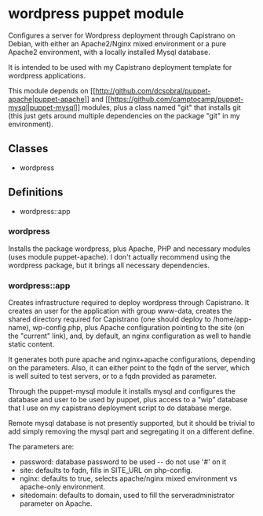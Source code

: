 # wordpress puppet module #

Configures a server for Wordpress deployment through Capistrano on Debian,
with either an Apache2/Nginx mixed environment or a pure Apache2 environment,
with a locally installed Mysql database.

It is intended to be used with my Capistrano deployment template for wordpress
applications.

This module depends on [[http://github.com/dcsobral/puppet-apache|puppet-apache]]
and [[https://github.com/camptocamp/puppet-mysql|puppet-mysql]] modules, plus a
class named "git" that installs git (this just gets around multiple dependencies
on the package "git" in my environment).

## Classes ##

* wordpress

## Definitions ##

* wordpress::app

### wordpress ###

Installs the package wordpress, plus Apache, PHP and necessary modules
(uses module puppet-apache). I don't actually recommend using the wordpress
package, but it brings all necessary dependencies.

### wordpress::app ###

Creates infrastructure required to deploy wordpress through Capistrano. It
creates an user for the application with group www-data, creates the shared
directory required for Capistrano (one should deploy to /home/app-name),
wp-config.php, plus Apache configuration pointing to the site (on the
"current" link), and, by default, an nginx configuration as well to handle
static content.

It generates both pure apache and nginx+apache configurations, depending on
the parameters. Also, it can either point to the fqdn of the server, which is
well suited to test servers, or to a fqdn provided as parameter.

Through the puppet-mysql module it installs mysql and configures the database
and user to be used by puppet, plus access to a "wip" database that I use on
my capistrano deployment script to do database merge.

Remote mysql database is not presently supported, but it should be trivial to
add simply removing the mysql part and segregating it on a different define.

The parameters are:

* password: database password to be used -- do not use '#' on it
* site: defaults to fqdn, fills in SITE_URL on php-config.
* nginx: defaults to true, selects apache/nginx mixed environment vs apache-only environment.
* sitedomain: defaults to domain, used to fill the serveradministrator parameter on Apache.

